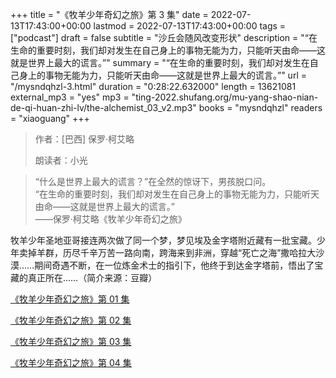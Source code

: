 +++
title = "《牧羊少年奇幻之旅》第 3 集"
date = 2022-07-13T17:43:00+00:00
lastmod = 2022-07-13T17:43:00+00:00
tags = ["podcast"]
draft = false
subtitle = "沙丘会随风改变形状"
description = "“在生命的重要时刻，我们却对发生在自己身上的事物无能为力，只能听天由命——这就是世界上最大的谎言。”"
summary = "“在生命的重要时刻，我们却对发生在自己身上的事物无能为力，只能听天由命——这就是世界上最大的谎言。”"
url = "/mysndqhzl-3.html"
duration = "0:28:22.632000"
length = 13621081
external_mp3 = "yes"
mp3 = "ting-2022.shufang.org/mu-yang-shao-nian-de-qi-huan-zhi-lv/the-alchemist_03_v2.mp3"
books = "mysndqhzl"
readers = "xiaoguang"
+++

> 作者：[巴西] 保罗·柯艾略
>
> 朗读者：小光

> “什么是世界上最大的谎言？”在全然的惊讶下，男孩脱口问。  
> “在生命的重要时刻，我们却对发生在自己身上的事物无能为力，只能听天由命——这就是世界上最大的谎言。”  
> ——保罗·柯艾略《牧羊少年奇幻之旅》

牧羊少年圣地亚哥接连两次做了同一个梦，梦见埃及金字塔附近藏有一批宝藏。少年卖掉羊群，历尽千辛万苦一路向南，跨海来到非洲，穿越“死亡之海”撒哈拉大沙漠……期间奇遇不断，在一位炼金术士的指引下，他终于到达金字塔前，悟出了宝藏的真正所在……（简介来源：豆瓣）

[《牧羊少年奇幻之旅》第 01 集](./mysndqhzl-1.html)

[《牧羊少年奇幻之旅》第 02 集](./mysndqhzl-2.html)

[《牧羊少年奇幻之旅》第 03 集](./mysndqhzl-3.html)

[《牧羊少年奇幻之旅》第 04 集](./mysndqhzl-4.html)
